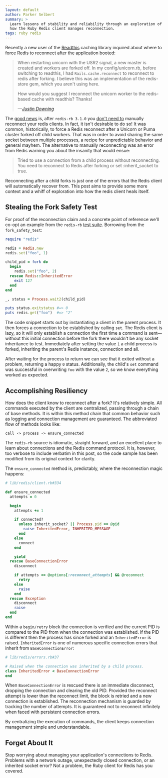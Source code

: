 ```yaml
---
layout: default
author: Parker Selbert
summary: >
  Learn lessons of stability and reliability through an exploration of
  how the Ruby Redis client manages reconnection.
tags: ruby redis
---
```


Recently a new user of the [Readthis][rdt] caching library inquired about where
to force Redis to reconnect after the application booted:

> When restarting unicorn with the USR2 signal, a new master is created and
> workers are forked off. In my config/unicorn.rb, before switching to readthis,
> I had `Rails.cache.reconnect` to reconnect to redis after forking. I believe
> this was an implementation of the redis-store gem, which you aren't using
> here.
>
> How would you suggest I reconnect the unicorn worker to the redis-based cache
> with readthis? Thanks!
>
> <cite>&mdash;[Justin Downing][jdi]</cite>

The [good news][i414] is, after `redis-rb 3.1.0` you [don't need to][rcl]
manually reconnect your redis clients. In fact, it isn't desirable to do so! It
was common, historically, to force a Redis reconnect after a Unicorn or Puma
cluster forked off child workers. That was in order to avoid sharing the same
socket between multiple processes, a recipe for unpredictable behavior and
general mayhem. The alternative to manually reconnecting was an error from Redis
warning you about the insanity that would ensue:

> Tried to use a connection from a child process without reconnecting. You need
> to reconnect to Redis after forking or set :inherit_socket to true.

Reconnecting after a child forks is just one of the errors that the Redis client
will automatically recover from. This post aims to provide some more context and
a whiff of exploration into how the redis client heals itself.

## Stealing the Fork Safety Test

For proof of the reconnection claim and a concrete point of reference we'll
co-opt an example from the `redis-rb` [test suite][rts]. Borrowing from the
`fork_safety_test`:

```ruby
require "redis"

redis = Redis.new
redis.set("foo", 1)

child_pid = fork do
  begin
    redis.set("foo", 2)
  rescue Redis::InheritedError
    exit 127
  end
end

_, status = Process.wait2(child_pid)

puts status.exitstatus #=> 0
puts redis.get("foo")  #=> "2"
```

The code snippet starts out by instantiating a client in the parent process. It
then forces a connection to be established by calling `set`. The Redis client is
lazy, so it will only establish a connection the first time a command is sent—
without this initial connection before the fork there wouldn't be any socket
inheritance to test. Immediately after setting the value `1` a child process is
forked, inheriting the parent's Redis instance, connection and all.

After waiting for the process to return we can see that it exited without a
problem, returning a happy `0` status. Additionally, the child's `set` command
was successful in overwriting `foo` with the value `2`, so we know everything
worked as expected.

## Accomplishing Resiliency

How does the client know to reconnect after a fork? It's relatively simple. All
commands executed by the client are centralized, passing through a chain of base
methods. It is within this method chain that common behavior such as logging and
connection management are guaranteed. The abbreviated flow of methods looks
like:

```
call -> process -> ensure_connected
```

The `redis-rb` source is idiomatic, straight forward, and an excellent place to
learn about connections and the Redis command protocol. It is, however, too
verbose to include verbatim in this post, so the code sample has been modified
from its original context for clarity.

The `ensure_connected` method is, predictably, where the reconnection magic
happens:

```ruby
# lib/redis/client.rb#334

def ensure_connected
  attempts = 0

  begin
    attempts += 1

    if connected?
      unless inherit_socket? || Process.pid == @pid
        raise InheritedError, INHERITED_MESSAGE
      end
    else
      connect
    end

    yield
  rescue BaseConnectionError
    disconnect

    if attempts <= @options[:reconnect_attempts] && @reconnect
      retry
    else
      raise
    end
  rescue Exception
    disconnect
    raise
  end
end
```

Within a `begin/retry` block the connection is verified and the current PID is
compared to the PID from when the connection was established. If the PID is
different then the process has since forked and an `InheritedError` is raised.
`InheritedError` is one of numerous specific connection errors that inherit from
`BaseConnectionError`:

```ruby
# lib/redis/errors.rb#37

# Raised when the connection was inherited by a child process.
class InheritedError < BaseConnectionError
end
```

When `BaseConnectionError` is rescued there is an immediate disconnect, dropping
the connection and clearing the old PID. Provided the reconnect attempt is lower
than the reconnect limit, the block is retried and a new connection is
established. The reconnection mechanism is guarded by tracking the number of
attempts. It is guaranteed not to reconnect infinitely when faced with
persistent connection errors.

By centralizing the execution of commands, the client keeps connection
management simple and understandable.

## Forget About It

Stop worrying about managing your application's connections to Redis. Problems
with a network outage, unexpectedly closed connection, or an inherited socket
error? Not a problem, the Ruby client for Redis has you covered.

[rdt]:  https://github.com/sorentwo/readthis
[jdi]:  https://github.com/sorentwo/readthis/issues/10
[rcl]:  https://github.com/redis/redis-rb/blob/master/CHANGELOG.md#310
[rts]:  https://github.com/redis/redis-rb/tree/master/test
[i414]: https://github.com/redis/redis-rb/pull/414
